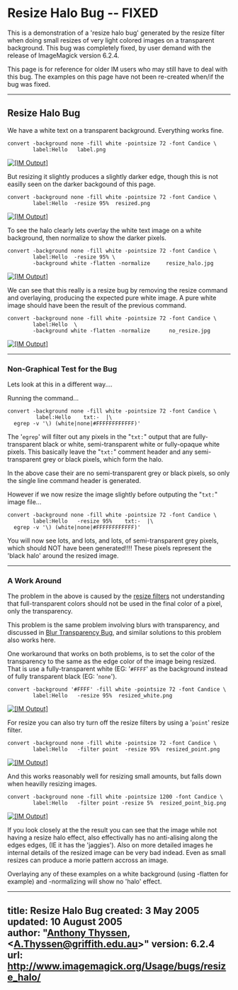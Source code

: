 # Resize Halo Bug -- FIXED

This is a demonstration of a 'resize halo bug' generated by the resize filter when doing small resizes of very light colored images on a transparent background.
This bug was completely fixed, by user demand with the release of ImageMagick version 6.2.4.

This page is for reference for older IM users who may still have to deal with this bug.
The examples on this page have not been re-created when/if the bug was fixed.

------------------------------------------------------------------------

## Resize Halo Bug

We have a white text on a transparent background.
Everything works fine.

~~~
convert -background none -fill white -pointsize 72 -font Candice \
        label:Hello   label.png
~~~

[![\[IM Output\]](label.png)](label.png)

But resizing it slightly produces a slightly darker edge, though this is not easilly seen on the darker backgound of this page.

~~~
convert -background none -fill white -pointsize 72 -font Candice \
        label:Hello  -resize 95%  resized.png
~~~

[![\[IM Output\]](resized.png)](resized.png)

To see the halo clearly lets overlay the white text image on a white background, then normalize to show the darker pixels.

~~~
convert -background none -fill white -pointsize 72 -font Candice \
        label:Hello  -resize 95% \
        -background white -flatten -normalize     resize_halo.jpg
~~~

[![\[IM Output\]](resize_halo.jpg)](resize_halo.jpg)

We can see that this really is a resize bug by removing the resize command and overlaying, producing the expected pure white image.
A pure white image should have been the result of the previous command.

~~~
convert -background none -fill white -pointsize 72 -font Candice \
        label:Hello  \
        -background white -flatten -normalize      no_resize.jpg
~~~

[![\[IM Output\]](no_resize.jpg)](no_resize.jpg)

------------------------------------------------------------------------

### Non-Graphical Test for the Bug

Lets look at this in a different way....

Running the command...

~~~
convert -background none -fill white -pointsize 72 -font Candice \
         label:Hello    txt:-  |\
  egrep -v '\) (white|none|#FFFFFFFFFFFF)'
~~~

The '`egrep`' will filter out any pixels in the "`txt:`" output that are fully-transparent black or white, semi-transparent white or fully-opaque white pixels.
This basically leave the "`txt:`" comment header and any semi-transparent grey or black pixels, which form the halo.

In the above case their are no semi-transparent grey or black pixels, so only the single line command header is generated.

However if we now resize the image slightly before outputing the "`txt:`" image file...

~~~
convert -background none -fill white -pointsize 72 -font Candice \
        label:Hello   -resize 95%    txt:-  |\
  egrep -v '\) (white|none|#FFFFFFFFFFFF)'
~~~

You will now see lots, and lots, and lots, of semi-transparent grey pixels, which should NOT have been generated!!!!
These pixels represent the 'black halo' around the resized image.

------------------------------------------------------------------------

### A Work Around

The problem in the above is caused by the [resize filters](../../resize/#filters) not understanding that full-transparent colors should not be used in the final color of a pixel, only the transparency.

This problem is the same problem involving blurs with transparency, and discussed in [Blur Transparency Bug](../blur_trans/), and similar solutions to this problem also works here.

One workaround that works on both problems, is to set the color of the transparency to the same as the edge color of the image being resized.
That is use a fully-transparent white (EG: '`#FFFF`' as the background instead of fully transparent black (EG: '`none`').

~~~
convert -background '#FFFF' -fill white -pointsize 72 -font Candice \
        label:Hello   -resize 95%  resized_white.png
~~~

[![\[IM Output\]](resized_white.png)](resized_white.png)

For resize you can also try turn off the resize filters by using a '`point`' resize filter.

~~~
convert -background none -fill white -pointsize 72 -font Candice \
        label:Hello   -filter point  -resize 95%  resized_point.png
~~~

[![\[IM Output\]](resized_point.png)](resized_point.png)

And this works reasonably well for resizing small amounts, but falls down when heavilly resizing images.

~~~
convert -background none -fill white -pointsize 1200 -font Candice \
        label:Hello   -filter point -resize 5%  resized_point_big.png
~~~

[![\[IM Output\]](resized_point_big.png)](resized_point_big.png)

If you look closely at the the result you can see that the image while not having a resize halo effect, also effectivally has no anti-alising along the edges edges, (IE it has the 'jaggies').
Also on more detailed images he internal details of the resized image can be very bad indead.
Even as small resizes can produce a morie pattern accross an image.

Overlaying any of these examples on a white background (using -flatten for example) and -normalizing will show no 'halo' effect.

---
title: Resize Halo Bug
created: 3 May 2005  
updated: 10 August 2005  
author: "[Anthony Thyssen](http://www.ict.griffith.edu.au/anthony/anthony.html), &lt;[A.Thyssen@griffith.edu.au](http://www.ict.griffith.edu.au/anthony/mail.shtml)&gt;"
version: 6.2.4
url: http://www.imagemagick.org/Usage/bugs/resize_halo/
---
